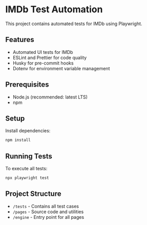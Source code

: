 # IMDb Test Automation

This project contains automated tests for IMDb using Playwright.

## Features

- Automated UI tests for IMDb
- ESLint and Prettier for code quality
- Husky for pre-commit hooks
- Dotenv for environment variable management

## Prerequisites

- Node.js (recommended: latest LTS)
- npm

## Setup

Install dependencies:
   ```sh
   npm install
   ```

## Running Tests

To execute all tests:
```sh
npx playwright test 
```

## Project Structure

- `/tests` - Contains all test cases
- `/pages` - Source code and utilities
- `/engine` - Entry point for all pages
